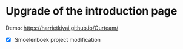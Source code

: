 # Upgrade of the introduction page

Demo:  https://harrietkiyai.github.io/Ourteam/

- [x] Smoelenboek project modification
